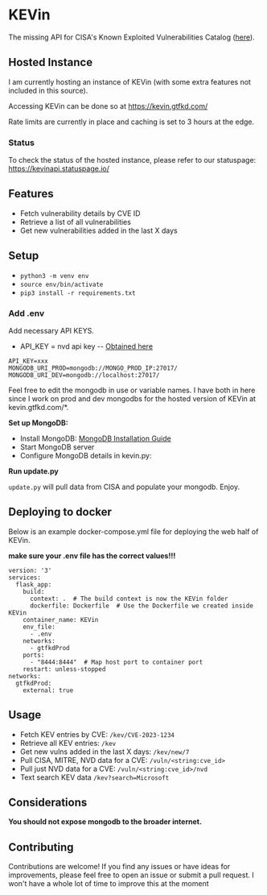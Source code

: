 # KEVin

The missing API for CISA's Known Exploited Vulnerabilities Catalog ([here](https://www.cisa.gov/known-exploited-vulnerabilities-catalog)).

## Hosted Instance

I am currently hosting an instance of KEVin (with some extra features not included in this source). 

Accessing KEVin can be done so at https://kevin.gtfkd.com/

Rate limits are currently in place and caching is set to 3 hours at the edge.

### Status

To check the status of the hosted instance, please refer to our statuspage: https://kevinapi.statuspage.io/

## Features

- Fetch vulnerability details by CVE ID
- Retrieve a list of all vulnerabilities
- Get new vulnerabilities added in the last X days

## Setup

- `python3 -m venv env`
- `source env/bin/activate`
- `pip3 install -r requirements.txt`

### Add .env

Add necessary API KEYS. 

- API_KEY = nvd api key -- [Obtained here](https://nvd.nist.gov/developers/request-an-api-key)

```
API_KEY=xxx
MONGODB_URI_PROD=mongodb://MONGO_PROD_IP:27017/
MONGODB_URI_DEV=mongodb://localhost:27017/
```

Feel free to edit the mongodb in use or variable names. I have both in here since I work on prod and dev mongodbs for the hosted version of KEVin at kevin.gtfkd.com/*.

**Set up MongoDB:**

- Install MongoDB: [MongoDB Installation Guide](https://www.mongodb.com/docs/manual/installation/)
- Start MongoDB server
- Configure MongoDB details in kevin.py:

**Run update.py**

`update.py` will pull data from CISA and populate your mongodb. Enjoy.

## Deploying to docker

Below is an example docker-compose.yml file for deploying the web half of KEVin.

**make sure your .env file has the correct values!!!**

```
version: '3'
services:
  flask_app:
    build:
      context: .  # The build context is now the KEVin folder
      dockerfile: Dockerfile  # Use the Dockerfile we created inside KEVin
    container_name: KEVin
    env_file:
      - .env
    networks:
      - gtfkdProd
    ports:
      - "8444:8444"  # Map host port to container port
    restart: unless-stopped
networks:
  gtfkdProd:
    external: true
```

## Usage

- Fetch KEV entries by CVE: `/kev/CVE-2023-1234`
- Retrieve all KEV entries: `/kev`
- Get new vulns added in the last X days: `/kev/new/7`
- Pull CISA, MITRE, NVD data for a CVE: `/vuln/<string:cve_id>`
- Pull just NVD data for a CVE: `/vuln/<string:cve_id>/nvd`
- Text search KEV data `/kev?search=Microsoft`

## Considerations

**You should not expose mongodb to the broader internet.**

## Contributing

Contributions are welcome! If you find any issues or have ideas for improvements, please feel free to open an issue or submit a pull request. I won't have a whole lot of time to improve this at the moment